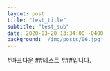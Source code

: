 ```yaml
---
layout: post
title: "test_title"
subtitle: "test_sub"
date: 2020-03-20 13:34:00 -0400
background: '/img/posts/06.jpg'
---
```



#마크다운
##테스트
###입니다.
